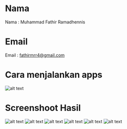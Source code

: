 # Nama
Nama : Muhammad Fathir Ramadhennis

# Email
Email : fathirmrr4@gmail.com

# Cara menjalankan apps

![alt text](https://github.com/Fathirs/Front-end-test/blob/master/TES%20CODING/d9fe17c7-92f5-4c97-b3e9-0adb405e0ad2.png?raw=true)


# Screenshoot Hasil
![alt text](https://github.com/Fathirs/Front-end-test/blob/master/TES%20CODING/Screenshot%20Hasil/Before_Profile_Changes.png?raw=true)
![alt text](https://github.com/Fathirs/Front-end-test/blob/master/TES%20CODING/Screenshot%20Hasil/Before_Profile_Changes.png?raw=true)
![alt text](https://github.com/Fathirs/Front-end-test/blob/master/TES%20CODING/Screenshot%20Hasil/take_photo.png?raw=true)
![alt text](https://github.com/Fathirs/Front-end-test/blob/master/TES%20CODING/Screenshot%20Hasil/cut_photo.png?raw=true)
![alt text](https://github.com/Fathirs/Front-end-test/blob/master/TES%20CODING/Screenshot%20Hasil/change_Photo.png?raw=true)
![alt text](https://github.com/Fathirs/Front-end-test/blob/master/TES%20CODING/Screenshot%20Hasil/after_profil_changes.png?raw=true)
